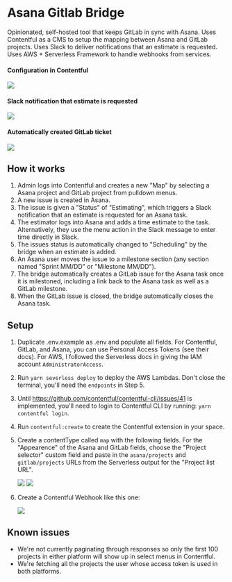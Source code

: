# Asana Gitlab Bridge

Opinionated, self-hosted tool that keeps GitLab in sync with Asana.  Uses Contentful as a CMS to setup the mapping between Asana and GitLab projects.  Uses Slack to deliver notifications that an estimate is requested.  Uses AWS + Serverless Framework to handle webhooks from services.

#### Configuration in Contentful
![](http://yo.bkwld.com/3af1c56253a6/Image%202018-11-09%20at%209.51.36%20AM.png)

#### Slack notification that estimate is requested
![](https://d2ddoduugvun08.cloudfront.net/items/0F3Y1t3L2W0C2F2R3H43/Screen%20Recording%202018-11-09%20at%2009.49%20AM.gif?X-CloudApp-Visitor-Id=105957)

#### Automatically created GitLab ticket
![](http://yo.bkwld.com/f264a3064f05/Image%202018-11-09%20at%209.51.06%20AM.png)

## How it works

1. Admin logs into Contentful and creates a new "Map" by selecting a Asana project and GitLab project from pulldown menus.
2. A new issue is created in Asana.
3. The issue is given a "Status" of "Estimating", which triggers a Slack notification that an estimate is requested for an Asana task.
4. The estimator logs into Asana and adds a time estimate to the task.  Alternatively, they use the menu action in the Slack message to enter time directly in Slack.
5. The issues status is automatically changed to "Scheduling" by the bridge when an estimate is added.
6. An Asana user moves the issue to a milestone section (any section named "Sprint MM/DD" or "Milestone MM/DD").
7. The bridge automatically creates a GitLab issue for the Asana task once it is milestoned, including a link back to the Asana task as well as a GitLab milestone.
8. When the GitLab issue is closed, the bridge automatically closes the Asana task.

## Setup

1. Duplicate .env.example as .env and populate all fields.  For Contentful, GitLab, and Asana, you can use Personal Access Tokens (see their docs).  For AWS, I followed the Serverless docs in giving the IAM account `AdministratorAccess`.

2. Run `yarn severless deploy` to deploy the AWS Lambdas.  Don't close the terminal, you'll need the `endpoints` in Step 5.

3. Until https://github.com/contentful/contentful-cli/issues/41 is implemented, you'll need to login to Contentful CLI by running: `yarn contentful login`.

4. Run `contentful:create` to create the Contentful extension in your space.

5. Create a contentType called `map` with the following fields.  For the "Appearence" of the Asana and GitLab fields, choose the "Project selector" custom field and paste in the `asana/projects` and `gitlab/projects` URLs from the Serverless output for the "Project list URL". 

	![](http://yo.bkwld.com/8039e7d3b7bb/Image%202018-11-07%20at%209.59.33%20AM.png)
	![](http://yo.bkwld.com/246460d84853/Image%202018-11-07%20at%2010.04.23%20AM.png)

6. Create a Contentful Webhook like this one:

	![](http://yo.bkwld.com/fcd1c63f33f9/Image%202018-11-07%20at%201.07.32%20PM.png)

## Known issues

- We're not currently paginating through responses so only the first 100 projects in either platform will show up in select menus in Contentful.
- We're fetching all the projects the user whose access token is used in both platforms.